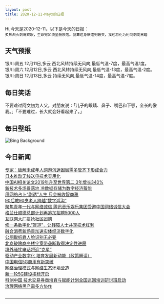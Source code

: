 ```yaml
---
layout: post
title: 2020-12-11-Mayx的日报
---
```


Hi,今天是2020-12-11，以下是今天的日报：<br><small>
炙热战火刺痛双眼，生命宛如流星般陨落。就算这身躯遭到毁灭，我也将化为利剑刺向黑暗</small><!--more-->
## 天气预报
银川:周五 12月11日,多云 西北风转持续无风向,最低气温-7度，最高气温1度。<br>银川:周六 12月12日,多云 西北风转持续无风向,最低气温-13度，最高气温-2度。<br>银川:周日 12月13日,多云 持续无风向,最低气温-14度，最高气温-7度。
## 每日笑话
不要难过阿文初为人父，对朋友说：「儿子的眼睛、鼻子、嘴巴和下颚，全长的像我。」「不要难过，长大就会好看起来了。」
## 每日壁纸
![Bing Background](https://cn.bing.com/th?id=OHR.SleepingArcticFox_EN-US2000641043_1920x1080.jpg&rf=LaDigue_1920x1080.jpg&pid=hp "Sleeping Arctic fox (© Menno Schaefer/Getty Images)")
## 今日新闻

[专家：破解未成年人网游沉迷困局需多管齐下形成合力](http://it.people.com.cn/n1/2020/1211/c1009-31963025.html)   
[日本推动无线送电技术实用化](http://it.people.com.cn/n1/2020/1211/c1009-31963093.html)   
[中国AI相关论文2019年升至世界第二 3年增长340%](http://it.people.com.cn/n1/2020/1211/c1009-31963068.html)   
[新技术多场景落地 冷数据存储为数字经济蓄能](http://it.people.com.cn/n1/2020/1211/c1009-31963035.html)   
[用网络占卜“剧透”人生 只会被收智商税](http://it.people.com.cn/n1/2020/1211/c1009-31963050.html)   
[90后教90岁老人跨越“数字鸿沟”](http://it.people.com.cn/n1/2020/1211/c1009-31963057.html)   
[聚焦青年一代与网络诚信 腾讯音乐娱乐集团受邀中国网络诚信大会](http://it.people.com.cn/n1/2020/1210/c1009-31962212.html)   
[格兰仕顺德总部计划再追加招聘5000人](http://it.people.com.cn/n1/2020/1210/c1009-31962144.html)   
[互联网大厂拼抢社区团购](http://it.people.com.cn/n1/2020/1210/c1009-31961877.html)   
[修一条数字化“盲道”，让残障人士共享技术红利](http://it.people.com.cn/n1/2020/1210/c1009-31961443.html)   
[融合消费新场景加速实体经济数字化](http://it.people.com.cn/n1/2020/1210/c1009-31961529.html)   
[公厕取纸靠人脸识别无必要](http://it.people.com.cn/n1/2020/1210/c1009-31961468.html)   
[北京破除商务楼宇宽带垄断取得决定性进展](http://it.people.com.cn/n1/2020/1210/c1009-31961568.html)   
[境外骚扰电话将迎“克星”](http://it.people.com.cn/n1/2020/1210/c1009-31961571.html)   
[驱动产业数字化 培育发展新动能（政策解读）](http://it.people.com.cn/n1/2020/1210/c1009-31961641.html)   
[中国电信5G商用有新突破](http://it.people.com.cn/n1/2020/1210/c1009-31961490.html)   
[网络治理模式与网络生态环境营造](http://it.people.com.cn/n1/2020/1210/c1009-31961492.html)   
[新一轮5G建设招标开启](http://it.people.com.cn/n1/2020/1210/c1009-31961525.html)   
[科创中国 技术交易券商培育与赋能计划全国巡回培训研讨班启动](http://it.people.com.cn/n1/2020/1209/c1009-31960871.html)   
[治理网络黑产需多方协作](http://it.people.com.cn/n1/2020/1210/c1009-31961471.html)   
<br />

***

<small></small>
